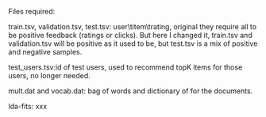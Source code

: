 Files required:

train.tsv, validation.tsv, test.tsv: user\titem\trating, original they
require all to be positive feedback (ratings or clicks). But here I
changed it, train.tsv and validation.tsv will be positive as it used to
be, but test.tsv is a mix of positive and negative samples.

test_users.tsv:id of test users, used to recommend topK items for those
users, no longer needed.

mult.dat and vocab.dat: bag of words and dictionary of for the documents.

lda-fits: xxx
